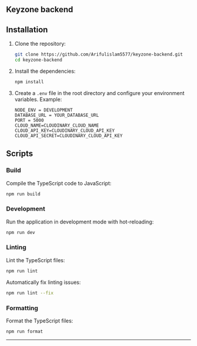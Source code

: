 ## Keyzone backend

## Installation

1. Clone the repository:

   ```bash
   git clone https://github.com/Arifulislam5577/keyzone-backend.git
   cd keyzone-backend
   ```

2. Install the dependencies:

   ```bash
   npm install
   ```

3. Create a `.env` file in the root directory and configure your environment variables. Example:
   ```env
   NODE_ENV = DEVELOPMENT
   DATABASE_URL = YOUR_DATABASE_URL
   PORT = 5000
   CLOUD_NAME=CLOUDINARY_CLOUD_NAME
   CLOUD_API_KEY=CLOUDINARY_CLOUD_API_KEY
   CLOUD_API_SECRET=CLOUDINARY_CLOUD_API_KEY
   ```

## Scripts

### Build

Compile the TypeScript code to JavaScript:

```bash
npm run build
```

### Development

Run the application in development mode with hot-reloading:

```bash
npm run dev
```

### Linting

Lint the TypeScript files:

```bash
npm run lint
```

Automatically fix linting issues:

```bash
npm run lint --fix
```

### Formatting

Format the TypeScript files:

```bash
npm run format
```

---
